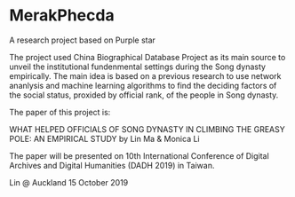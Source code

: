 # MerakPhecda
A research project based on Purple star

The project used China Biographical Database Project as its main source to unveil the institutional fundenmental settings during the Song dynasty empirically. The main idea is based on a previous research to use network ananlysis and machine learning algorithms to find the deciding factors of the social status, proxided by official rank, of the people in Song dynasty. 

The paper of this project is:

WHAT HELPED OFFICIALS OF SONG DYNASTY IN CLIMBING THE GREASY POLE: AN EMPIRICAL STUDY
by Lin Ma & Monica Li

The paper will be presented on 10th International Conference of Digital Archives and Digital Humanities (DADH 2019) in Taiwan. 

Lin
@ Auckland
15 October 2019 
